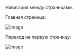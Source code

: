 Навигация между страницами.

Главная страница:

![image](https://github.com/user-attachments/assets/2b090557-ff41-4224-aae4-dc8316b4259c)

Переход на первую страницу:

![image](https://github.com/user-attachments/assets/5d449eed-ecfd-4e41-8c42-4c090bd61c3e)
